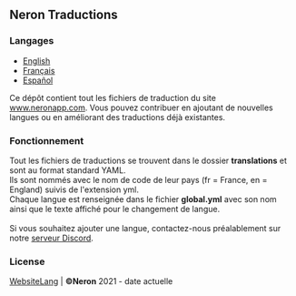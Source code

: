 ## Neron Traductions

### Langages
* [English](https://github.com/NeronApp/WebsiteLang/blob/main/README.md)
* [Français](https://github.com/NeronApp/WebsiteLang/blob/main/READMEFR.md)
* [Español](https://github.com/NeronApp/WebsiteLang/blob/main/READMEES.md)

Ce dépôt contient tout les fichiers de traduction du site www.neronapp.com.
<be>
Vous pouvez contribuer en ajoutant de nouvelles langues ou en améliorant des traductions déjà existantes.

### Fonctionnement

Tout les fichiers de traductions se trouvent dans le dossier **translations** et sont au format standard YAML.
<br>
Ils sont nommés avec le nom de code de leur pays (fr = France, en = England) suivis de l'extension yml.
<br>
Chaque langue est renseignée dans le fichier **global.yml** avec son nom ainsi que le texte affiché pour le changement de langue.
<br>
<br>
Si vous souhaitez ajouter une langue, contactez-nous préalablement sur notre [serveur Discord](https://discord.neronapp.com).

### License
[WebsiteLang](https://github.com/NeronApp/WebsiteLang) | **©Neron** 2021 - date actuelle